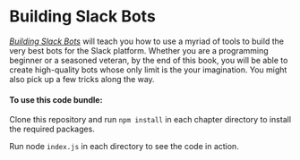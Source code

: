 # Building Slack Bots

*[Building Slack Bots](https://www.packtpub.com/application-development/building-slack-bots?utm_source=github&utm_medium=repository&utm_campaign=9781786460806)* will teach you how to use a myriad of tools to build the very best bots for the Slack platform. Whether you are a programming beginner or a seasoned veteran, by the end of this book, you will be able to create high-quality bots whose only limit is the your imagination. You might also pick up a few tricks along the way.

#### To use this code bundle: 

Clone this repository and run `npm install` in each chapter directory to install the required packages.

Run node `index.js` in each directory to see the code in action.
